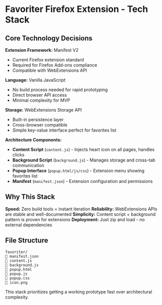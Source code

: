 # Favoriter Firefox Extension - Tech Stack

## Core Technology Decisions

**Extension Framework:** Manifest V2
- Current Firefox extension standard
- Required for Firefox Add-ons compliance
- Compatible with WebExtensions API

**Language:** Vanilla JavaScript
- No build process needed for rapid prototyping
- Direct browser API access
- Minimal complexity for MVP

**Storage:** WebExtensions Storage API
- Built-in persistence layer
- Cross-browser compatible
- Simple key-value interface perfect for favorites list

**Architecture Components:**
- **Content Script** (`content.js`) - Injects heart icon on all pages, handles clicks
- **Background Script** (`background.js`) - Manages storage and cross-tab communication  
- **Popup Interface** (`popup.html/js/css`) - Extension menu showing favorites list
- **Manifest** (`manifest.json`) - Extension configuration and permissions

## Why This Stack

**Speed:** Zero build tools = instant iteration
**Reliability:** WebExtensions APIs are stable and well-documented
**Simplicity:** Content script + background pattern is proven for extensions
**Deployment:** Just zip and load - no external dependencies

## File Structure
```
favoriter/
   manifest.json
   content.js
   background.js
   popup.html
   popup.js
   popup.css
   icon.png
```

This stack prioritizes getting a working prototype fast over architectural complexity.
